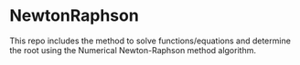 # NewtonRaphson
This repo includes the method to solve functions/equations and determine the root using the Numerical Newton-Raphson method algorithm.
